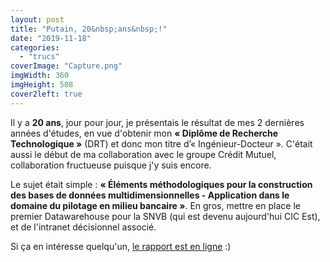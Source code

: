 ```yaml
---
layout: post
title: "Putain, 20&nbsp;ans&nbsp;!"
date: "2019-11-18"
categories: 
  - "trucs"
coverImage: "Capture.png"
imgWidth: 360
imgHeight: 508
cover2left: true
---
```


Il y a **20 ans**, jour pour jour, je présentais le résultat de mes 2 dernières années d'études, en vue d'obtenir mon **« Diplôme de Recherche Technologique »** (DRT) et donc mon titre d’« Ingénieur-Docteur ». C'était aussi le début de ma collaboration avec le groupe Crédit Mutuel, collaboration fructueuse puisque j'y suis encore.

Le sujet était simple : **« Éléments méthodologiques pour la construction des bases de données multidimensionnelles - Application dans le domaine du pilotage en milieu bancaire »**. En gros, mettre en place le premier Datawarehouse pour la SNVB (qui est devenu aujourd'hui CIC Est), et de l'intranet décisionnel associé.

Si ça en intéresse quelqu'un, [le rapport est en ligne](http://musee.6x8.org/rapport.html) :)
